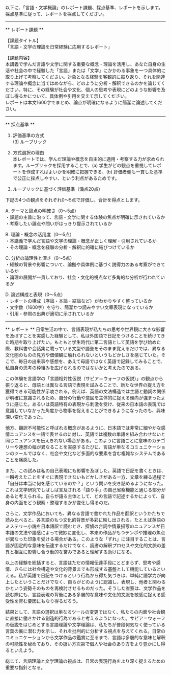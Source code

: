 以下に、「言語・文学概論」のレポート課題、採点基準、レポートを示します。採点基準に従って、レポートを採点してください。

---------------------------------------
** レポート課題 **

【課題タイトル】  
「言語・文学の理論を日常経験に応用するレポート」

【課題内容】  
本講義で学んだ言語や文学に関する重要な概念・理論を活用し、あなた自身の生活や社会の中で経験した「言語」または「文学」にかかわる事象を一つ具体的に取り上げて考察してください。対象となる経験を客観的に振り返り、それを関連する理論や概念に当てはめながら、どのように分析・解釈できるのかを論じてください。特に、その経験が社会や文化、個人の思考や表現にどのような影響を及ぼし得るかについて、具体例や引用を交えて示してください。  
レポートは本文1600字でまとめ、論点が明確になるように簡潔に論述してください。

---------------------------------------
** 採点基準 **

1) 評価基準の方式  
(3) ルーブリック

2) 方式選択の理由  
本レポートでは、学んだ理論や概念を自主的に適用・考察する力が求められます。ルーブリックを採用することで、(a) 学生がどの観点を重視してレポートを作成すればよいかを明確に把握できる、(b) 評価者側も一貫した基準で公正に採点しやすい、という利点があるためです。

3) ルーブリックに基づく評価基準（満点20点）

下記の4つの観点をそれぞれ0～5点で評価し、合計を得点とします。

A. テーマと論点の明確さ（0～5点）  
・課題の主旨に沿って、言語・文学に関する体験の焦点が明確に示されているか  
・考察したい論点や問いがはっきり提示されているか  

B. 理論・概念の活用度（0～5点）  
・本講義で学んだ言語や文学の理論・概念が正しく理解・引用されているか  
・その理論・概念を経験の分析・解釈に的確に結びつけているか  

C. 分析の論理性と深さ（0～5点）  
・経験の背景や影響について、論拠や具体例に基づく説得力のある考察ができているか  
・論理の展開が一貫しており、社会・文化的視点など多角的な分析が行われているか  

D. 論述構成と表現（0～5点）  
・レポートの構成（序論・本論・結論など）がわかりやすく整っているか  
・文字数（1600字）を守り、簡潔かつ読みやすい文章表現になっているか  
・引用・参照の出典が適切に示されているか  

---------------------------------------
** レポート **
日常生活の中で、言語表現が私たちの思考や世界観に大きな影響を及ぼすことを実感した経験として、私は外国語で日記をつけることを続けてきた時期を取り上げたい。もともと学生時代に第二言語として英語を学び始めた際、教科書や会話集に載っている文型や語彙をそのまま覚えるだけでは、異なる文化圏のものの見方や価値観に触れられないというもどかしさを感じていた。そこで、毎日の出来事や感想を、あえて母語ではなく英語で記録してみることで、私自身の思考の枠組みを広げられるのではないかと考えたのである。

この体験を言語学の「言語相対性仮説（サピア＝ウォーフの仮説）」の観点から振り返ると、母語とは異なる言語で表現を試みることで、新たな世界の捉え方を獲得できる可能性が示唆される。例えば、英語の文法構造では主語と動詞の関係が明確に意識されるため、自分の行動や意図を主体的に捉える傾向が強まったように感じた。あるいは英語特有の表現から刺激を受け、従来の日本語の表現では意識していなかった角度から物事を捉えることができるようになったのも、興味深い変化であった。

他方、翻訳不可能性と呼ばれる概念があるように、日本語では非常に細やかな感情ニュアンスを一語で表せるのに対し、英語では複数の単語を組み合わせないと同じニュアンスを伝えきれない場合がある。このように言語ごとに意味のカテゴリーや連想の幅が異なることを実感するたびに、言語が単なるコミュニケーションのツールではなく、社会や文化など多面的な要素を含む複雑なシステムであることを痛感した。

また、この試みは私の自己表現にも影響を及ぼした。英語で日記を書くときは、一瞬考えたことをすぐに表現できないもどかしさがある一方、文章を練る過程で「自分は本当に何を感じているのか？」という問いを突き詰めるようになった。これは文学研究でしばしば言及される「語り手」の自己省察機能と通じる部分があると考えられる。自らが語る主体として、どの言語で記述するかによって、自身の内面をどう観察・整理するかが変化し得るのだ。

さらに、文学作品においても、異なる言語で書かれた作品を翻訳というかたちで読み比べると、各言語のもつ文化的背景が多彩に映し出される。たとえば英語のミステリー小説を日本語訳で読むとき、探偵の台詞や情景描写のニュアンスが日本語の文法や語感によって微妙に変化し、本来の作品がもつテンポや推理の焦点が異なった印象を受ける場合がある。このような「ずれ」に注目することは、言語が固定的な意味を伝達するだけでなく、読者の解釈プロセスや文化的文脈の差異と相互に影響し合う動的な営みであると理解する助けになる。

以上の経験を総括すると、言語はただの情報伝達手段にとどまらず、思考や感情、さらには社会構造や文化的背景までも形成する基盤として機能しているといえる。私が英語で日記をつけるという行為から得た気づきは、単純に語学力が向上したということだけでなく、自らがどのように認識し、表現し、他者と関わるかという姿勢そのものを再検討させるものだった。そうした省察は、文学作品を読む際にも、言語表現の背後にある多層的な意味や文化的文脈を敏感に捉える感受性を育む要因にもなり得るだろう。

結果として、言語の選択は単なるツールの変更ではなく、私たちの内面や社会観に直接に働きかける創造的行為であると考えるようになった。サピア＝ウォーフの仮説をはじめとする言語理論や文学理論は、私たちが普段何気なく使っている言葉の裏に潜む力を示し、それを批判的に分析する視点を与えてくれる。日常のコミュニケーションから文学作品の鑑賞に至るまで、言語は多層的な意味と解釈の可能性を秘めており、その扱い方次第で個人や社会のあり方をより豊かにし得るといえよう。

総じて、言語理論と文学理論の視点は、日常の表現行為をより深く捉えるための重要な指針となる。

